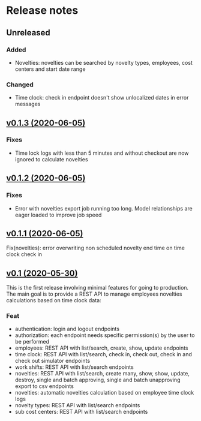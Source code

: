 # Release notes

## Unreleased

### Added

- Novelties: novelties can be searched by novelty types, employees, cost centers and start date range

### Changed

- Time clock: check in endpoint doesn't show unlocalized dates in error messages

## [v0.1.3 (2020-06-05)](https://github.com/llstarscreamll/kirby-api/compare/v0.1.1..v0.1.3)

### Fixes

- Time lock logs with less than 5 minutes and without checkout are now ignored to calculate novelties

## [v0.1.2 (2020-06-05)](https://github.com/llstarscreamll/kirby-api/compare/v0.1.1..v0.1.2)

### Fixes

-   Error with novelties export job running too long. Model relationships are eager loaded to improve job speed

## [v0.1.1 (2020-06-05)](https://github.com/llstarscreamll/kirby-api/compare/v0.1..v0.1.1)

Fix(novelties): error overwriting non scheduled novelty end time on time clock check in

## [v0.1 (2020-05-30)](https://github.com/llstarscreamll/kirby-api/compare/v0.1..7b3bec6560f3fbb1cd93c849861b3cb2b4df5859)

This is the first release involving minimal features for going to production. The main goal is to provide a REST API to manage employees novelties calculations based on time clock data:

### Feat

-   authentication: login and logout endpoints
-   authorization: each endpoint needs specific permission(s) by the user to be performed
-   employees: REST API with list/search, create, show, update endpoints
-   time clock: REST API with list/search, check in, check out, check in and check out simulator endpoints
-   work shifts: REST API with list/search endpoints
-   novelties: REST API with list/search, create many, show, show, update, destroy, single and batch approving, single and batch unapproving export to csv endpoints
-   novelties: automatic novelties calculation based on employee time clock logs
-   novelty types: REST API with list/search endpoints
-   sub cost centers: REST API with list/search endpoints

